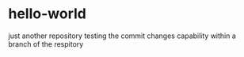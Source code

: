 # hello-world
just another repository 
testing the commit changes capability within a branch of the respitory
